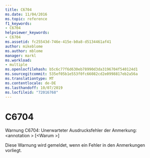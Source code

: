 ```yaml
---
title: C6704
ms.date: 11/04/2016
ms.topic: reference
f1_keywords:
- C6704
helpviewer_keywords:
- C6704
ms.assetid: fc25543d-746e-415e-b0a8-d5134461af41
author: mikeblome
ms.author: mblome
manager: markl
ms.workload:
- multiple
ms.openlocfilehash: b5c6c77f6d630eb78990d3da3196704f540124d1
ms.sourcegitcommit: 535ef05b1e553f0fc66082cd2e0998817eb2a56a
ms.translationtype: MT
ms.contentlocale: de-DE
ms.lasthandoff: 10/07/2019
ms.locfileid: "72016768"
---
```

# <a name="c6704"></a>C6704
Warnung C6704: Unerwarteter Ausdrucksfehler der Anmerkung: \<annotation > [\<Warum >]

 Diese Warnung wird gemeldet, wenn ein Fehler in den Anmerkungen vorliegt.